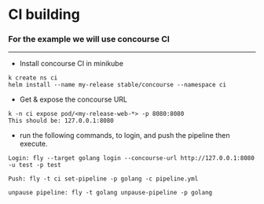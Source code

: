 # CI building

### For the example we will use concourse CI

---

- Install concourse CI in minikube
```
k create ns ci
helm install --name my-release stable/concourse --namespace ci
```

- Get & expose the concourse URL
```
k -n ci expose pod/<my-release-web-*> -p 8080:8080
This should be: 127.0.0.1:8080
```

- run the following commands, to login, and push the pipeline then execute.
```
Login: fly --target golang login --concourse-url http://127.0.0.1:8080 -u test -p test

Push: fly -t ci set-pipeline -p golang -c pipeline.yml

unpause pipeline: fly -t golang unpause-pipeline -p golang
```
